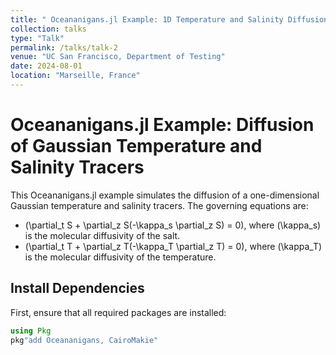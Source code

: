```yaml
---
title: " Oceananigans.jl Example: 1D Temperature and Salinity Diffusion"
collection: talks
type: "Talk"
permalink: /talks/talk-2
venue: "UC San Francisco, Department of Testing"
date: 2024-08-01
location: "Marseille, France"
---
```


# Oceananigans.jl Example: Diffusion of Gaussian Temperature and Salinity Tracers

This Oceananigans.jl example simulates the diffusion of a one-dimensional Gaussian temperature and salinity tracers. The governing equations are:

- \(\partial_t S + \partial_z S(-\kappa_s \partial_z S) = 0\), where \(\kappa_s\) is the molecular diffusivity of the salt.
- \(\partial_t T + \partial_z T(-\kappa_T \partial_z T) = 0\), where \(\kappa_T\) is the molecular diffusivity of the temperature.

## Install Dependencies

First, ensure that all required packages are installed:

```julia
using Pkg
pkg"add Oceananigans, CairoMakie"


